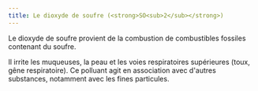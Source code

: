 ```yaml
---
title: Le dioxyde de soufre (<strong>SO<sub>2</sub></strong>)
---
```


Le dioxyde de soufre provient de la combustion de combustibles fossiles contenant du soufre.

Il irrite les muqueuses, la peau et les voies respiratoires supérieures (toux, gêne respiratoire). Ce polluant agit en association avec d'autres substances, notamment avec les fines particules.

